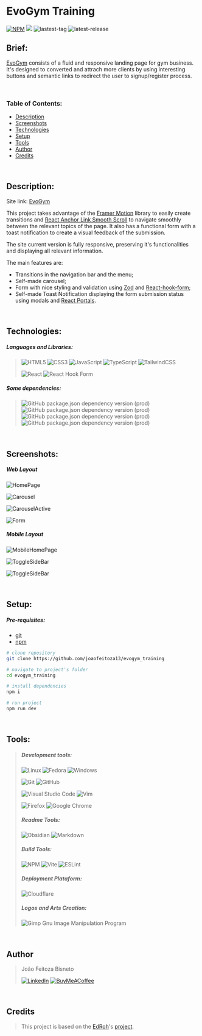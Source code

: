 # EvoGym Training

[![NPM](https://img.shields.io/npm/l/react)](https://github.com/joaofeitoza13/evogym_training/blob/main/LICENSE) 
[![](https://img.shields.io/endpoint?url=https://cloudflare-pages-badges.joaofeitoza-13.workers.dev/?projectName=evogym-training)](https://evogym-training.pages.dev/)
![lastest-tag](https://img.shields.io/github/v/tag/joaofeitoza13/evogym_training)
![latest-release](https://img.shields.io/github/v/release/joaofeitoza13/evogym_training)

## Brief:

[EvoGym](https://evogym-training.pages.dev/) consists of a fluid and responsive landing page for gym business. It's designed to converted and attrach more clients by using interesting buttons and semantic links to redirect the user to signup/register process.

<br/>

### Table of Contents:
* [Description](#description)
* [Screenshots](#screenshots)
* [Technologies](#technologies)
* [Setup](#setup)
* [Tools](#tools)
* [Author](#author)
* [Credits](#credits)

<br/>

## Description:

Site link: [EvoGym](https://evogym-training.pages.dev/)

This project takes advantage of the [Framer Motion](https://www.npmjs.com/package/framer-motion) library to easily create transitions and [React Anchor Link Smooth Scroll](https://www.npmjs.com/package/react-anchor-link-smooth-scroll) to navigate smoothly between the relevant topics of the page.
It also has a functional form with a toast notification to create a visual feedback of the submission.

The site current version is fully responsive, preserving it's functionalities and displaying all relevant information.

The main features are: 
- Transitions in the navigation bar and the menu;
- Self-made carousel;
- Form with nice styling and validation using [Zod](https://zod.dev/) and [React-hook-form](https://react-hook-form.com/get-started);
- Self-made Toast Notification displaying the form submission status using modals and [React Portals](https://react.dev/reference/react-dom/createPortal).

<br/>

## Technologies:

##### Languages and Libraries:
>![HTML5](https://img.shields.io/badge/html5-%23E34F26.svg?style=for-the-badge&logo=html5&logoColor=white)
![CSS3](https://img.shields.io/badge/css3-%231572B6.svg?style=for-the-badge&logo=css3&logoColor=white)
![JavaScript](https://img.shields.io/badge/javascript-%23323330.svg?style=for-the-badge&logo=javascript&logoColor=%23F7DF1E)
![TypeScript](https://img.shields.io/badge/typescript-%23007ACC.svg?style=for-the-badge&logo=typescript&logoColor=white)
![TailwindCSS](https://img.shields.io/badge/tailwindcss-%2338B2AC.svg?style=for-the-badge&logo=tailwind-css&logoColor=white)
>
>![React](https://img.shields.io/badge/react-%2320232a.svg?style=for-the-badge&logo=react&logoColor=%2361DAFB)
![React Hook Form](https://img.shields.io/badge/React%20Hook%20Form-%23EC5990.svg?style=for-the-badge&logo=reacthookform&logoColor=white)

##### Some dependencies:
>![GitHub package.json dependency version (prod)](https://img.shields.io/github/package-json/dependency-version/joaofeitoza13/evogym_training/react-anchor-link-smooth-scroll?color=pink&style=flat-square)
![GitHub package.json dependency version (prod)](https://img.shields.io/github/package-json/dependency-version/joaofeitoza13/evogym_training/react-hook-form?color=lightblue&logo=react-hook-form&style=flat-square)
![GitHub package.json dependency version (prod)](https://img.shields.io/github/package-json/dependency-version/joaofeitoza13/evogym_training/framer-motion?color=pink&style=flat-square)
![GitHub package.json dependency version (prod)](https://img.shields.io/github/package-json/dependency-version/joaofeitoza13/evogym_training/zod?color=pink&style=flat-square)

<br/>

## Screenshots:

##### Web Layout
![HomePage](https://github.com/joaofeitoza13/evogym_training/blob/main/src/assets/readme/HomePage.png)

![Carousel](https://github.com/joaofeitoza13/evogym_training/blob/main/src/assets/readme/Carousel.png)

![CarouselActive](https://github.com/joaofeitoza13/evogym_training/blob/main/src/assets/readme/CarouselActive.png)

![Form](https://github.com/joaofeitoza13/evogym_training/blob/main/src/assets/readme/Form.png)

##### Mobile Layout
![MobileHomePage](https://github.com/joaofeitoza13/evogym_training/blob/main/src/assets/readme/MobileHomePage.png)

![ToggleSideBar](https://github.com/joaofeitoza13/evogym_training/blob/main/src/assets/readme/ToggleSideBar.png)

![ToggleSideBar](https://github.com/joaofeitoza13/evogym_training/blob/main/src/assets/readme/EvoGymNav.gif)

<br/>

## Setup:

##### Pre-requisites: 
- [git](https://git-scm.com/downloads)
- [npm](https://docs.npmjs.com/downloading-and-installing-node-js-and-npm)

```bash
# clone repository
git clone https://github.com/joaofeitoza13/evogym_training

# navigate to project's folder
cd evogym_training

# install dependencies
npm i

# run project
npm run dev

```

<br/>

## Tools:

>##### Development tools:
>![Linux](https://img.shields.io/badge/Linux-FCC624?style=for-the-badge&logo=linux&logoColor=black)
![Fedora](https://img.shields.io/badge/Fedora-294172?style=for-the-badge&logo=fedora&logoColor=white)
![Windows](https://img.shields.io/badge/Windows-0078D6?style=for-the-badge&logo=windows&logoColor=white)
>
>![Git](https://img.shields.io/badge/git-%23F05033.svg?style=for-the-badge&logo=git&logoColor=white)
![GitHub](https://img.shields.io/badge/github-%23121011.svg?style=for-the-badge&logo=github&logoColor=white)
>
>![Visual Studio Code](https://img.shields.io/badge/Visual%20Studio%20Code-0078d7.svg?style=for-the-badge&logo=visual-studio-code&logoColor=white)
![Vim](https://img.shields.io/badge/VIM-%2311AB00.svg?style=for-the-badge&logo=vim&logoColor=white)
>
>![Firefox](https://img.shields.io/badge/Firefox-FF7139?style=for-the-badge&logo=Firefox-Browser&logoColor=white)
![Google Chrome](https://img.shields.io/badge/Google%20Chrome-4285F4?style=for-the-badge&logo=GoogleChrome&logoColor=white)
>
>##### Readme Tools:
>
>![Obsidian](https://img.shields.io/badge/Obsidian-%23483699.svg?style=for-the-badge&logo=obsidian&logoColor=white)
![Markdown](https://img.shields.io/badge/markdown-%23000000.svg?style=for-the-badge&logo=markdown&logoColor=white)
>
>##### Build Tools:
>
>![NPM](https://img.shields.io/badge/NPM-%23CB3837.svg?style=for-the-badge&logo=npm&logoColor=white)
![Vite](https://img.shields.io/badge/vite-%23646CFF.svg?style=for-the-badge&logo=vite&logoColor=white)
![ESLint](https://img.shields.io/badge/ESLint-4B3263?style=for-the-badge&logo=eslint&logoColor=white)
>
>##### Deployment Plataform:
>
>![Cloudflare](https://img.shields.io/badge/Cloudflare-F38020?style=for-the-badge&logo=Cloudflare&logoColor=white)
>
>##### Logos and Arts Creation:
>
>![Gimp Gnu Image Manipulation Program](https://img.shields.io/badge/Gimp-657D8B?style=for-the-badge&logo=gimp&logoColor=FFFFFF)

<br/>

## Author

>
>João Feitoza Bisneto
>
>[![LinkedIn](https://img.shields.io/badge/linkedin-%230077B5.svg?style=for-the-badge&logo=linkedin&logoColor=white)](https://www.linkedin.com/in/joao-feitoza/)
[![BuyMeACoffee](https://img.shields.io/badge/Buy%20Me%20a%20Coffee-ffdd00?style=for-the-badge&logo=buy-me-a-coffee&logoColor=black)](https://www.buymeacoffee.com/joaofeitoza13)

<br/>

## Credits

>This project is based on the [EdRoh](https://www.youtube.com/@EdRohDev)'s [project](https://github.com/ed-roh/gym-typescript).
